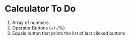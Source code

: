 # Calculator To Do

1. Array of numbers
2. Operator Buttons (+/-/%)
3. Equals button that prints the list of last clicked buttons
